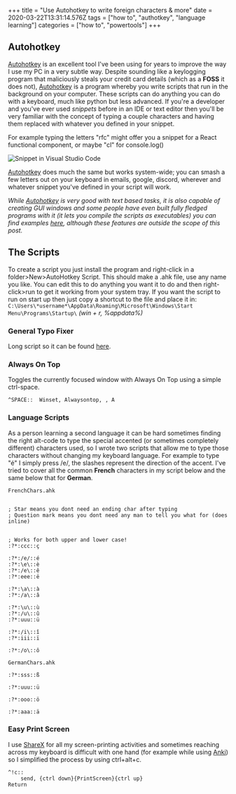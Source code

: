 +++
title = "Use Autohotkey to write foreign characters & more"
date = 2020-03-22T13:31:14.576Z
tags = ["how to", "authotkey", "language learning"]
categories = ["how to", "powertools"]
+++

## Autohotkey
[Autohotkey](https://www.autohotkey.com/) is an excellent tool I've been using for years to improve the way I use my PC in a very subtle way. Despite sounding like a keylogging program that maliciously steals your credit card details (which as a **FOSS** it does not), [Autohotkey](https://www.autohotkey.com/) is a program whereby you write scripts that run in the background on your computer. These scripts can do anything you can do with a keyboard, much like python but less advanced. If you're a developer and you've ever used *snippets* before in an IDE or text editor then you'll be very familiar with the concept of typing a couple characters and having them replaced with whatever you defined in your snippet.

For example typing the letters "rfc" might offer you a snippet for a React functional component, or maybe "cl" for console.log() 

![Snippet in Visual Studio Code](/images/snippet.webp)

[Autohotkey](https://www.autohotkey.com/) does much the same but works system-wide; you can smash a few letters out on your keyboard in emails, google, discord, wherever and whatever snippet you've defined in your script will work.

_While [Autohotkey](https://www.autohotkey.com/) is very good with text based tasks, it is also capable of creating GUI windows and some people have even built fully fledged programs with it (it lets you compile the scripts as executables) you can find examples [here](https://www.autohotkey.com/docs/scripts/index.htm), although these features are outside the scope of this post._


## The Scripts
To create a script you just install the program and right-click in a folder>New>AutoHotkey Script. This should make a .ahk file, use any name you like. You can edit this to do anything you want it to do and then right-click>run to get it working from your system tray. If you want the script to run on start up then just copy a shortcut to the file and place it in:
`C:\Users\*username*\AppData\Roaming\Microsoft\Windows\Start Menu\Programs\Startup\` 
_(win + r, %appdata%)_

### General Typo Fixer
Long script so it can be found [here](https://www.autohotkey.com/download/AutoCorrect.ahk).

### Always On Top
Toggles the currently focused window with Always On Top using a simple ctrl-space.
```ahk
^SPACE::  Winset, Alwaysontop, , A
```

### Language Scripts
As a person learning a second language it can be hard sometimes finding the right alt-code to type the special accented (or sometimes completely different) characters used, so I wrote two scripts that allow me to type those characters without changing my keyboard language. For example to type "é" I simply press /e/, the slashes represent the direction of the accent. I've tried to cover all the common **French** characters in my script below and the same below that for **German**.

`FrenchChars.ahk`
```ahk

; Star means you dont need an ending char after typing
; Question mark means you dont need any man to tell you what for (does inline)


; Works for both upper and lower case!
:?*:ccc::ç

:?*:/e/::é
:?*:\e\::è
:?*:/e\::ê
:?*:eee::ë

:?*:\a\::à
:?*:/a\::â

:?*:\u\::ù
:?*:/u\::û
:?*:uuu::ü

:?*:/i\::î
:?*:iii::ï

:?*:/o\::ô
```

`GermanChars.ahk`
```ahk
:?*:sss::ß

:?*:uuu::ü

:?*:ooo::ö

:?*:aaa::ä
```

### Easy Print Screen
I use [ShareX](https://getsharex.com/) for all my screen-printing activities and sometimes reaching across my keyboard is difficult with one hand (for example while using [Anki](https://apps.ankiweb.net/)) so I simplified the process by using ctrl+alt+c.

```ahk
^!c::
    send, {ctrl down}{PrintScreen}{ctrl up}
Return
```
